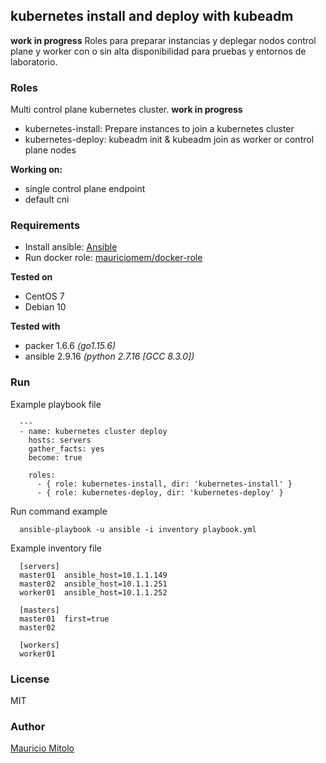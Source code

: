 ## kubernetes install and deploy with kubeadm

**work in progress**
Roles para preparar instancias y deplegar nodos control plane y worker con o sin alta disponibilidad para pruebas y entornos de laboratorio.

### Roles

Multi control plane kubernetes cluster. **work in progress**

 * kubernetes-install: Prepare instances to join a kubernetes cluster
 * kubernetes-deploy: kubeadm init & kubeadm join as worker or control plane nodes

**Working on:**
 - single control plane endpoint
 - default cni

### Requirements

  - Install ansible: [Ansible](https://docs.ansible.com/ansible/latest/installation_guide/intro_installation.html)
  - Run docker role: [mauriciomem/docker-role](https://github.com/mauriciomem/ansible/tree/main/docker-role)

**Tested on**
 - CentOS 7
 - Debian 10

**Tested with**
 - packer 1.6.6 _(go1.15.6)_
 - ansible 2.9.16 _(python 2.7.16 [GCC 8.3.0])_

### Run

Example playbook file

```
  ---
  - name: kubernetes cluster deploy
    hosts: servers
    gather_facts: yes
    become: true

    roles:
      - { role: kubernetes-install, dir: 'kubernetes-install' }
      - { role: kubernetes-deploy, dir: 'kubernetes-deploy' }
```
Run command example

```
  ansible-playbook -u ansible -i inventory playbook.yml
```
Example inventory file

```
  [servers]
  master01  ansible_host=10.1.1.149
  master02  ansible_host=10.1.1.251
  worker01  ansible_host=10.1.1.252

  [masters]
  master01  first=true
  master02

  [workers]
  worker01
```

### License

MIT

### Author

[Mauricio Mitolo](https://github.com/mauriciomem)
